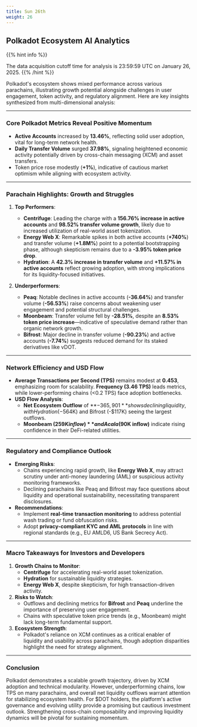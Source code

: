```yaml
---
title: Sun 26th
weight: 26
---
```


## **Polkadot Ecosystem AI Analytics**
{{% hint info %}}

The data acquisition cutoff time for analysis is 23:59:59 UTC on January 26, 2025.
{{% /hint %}}

Polkadot's ecosystem shows mixed performance across various parachains, illustrating growth potential alongside challenges in user engagement, token activity, and regulatory alignment. Here are key insights synthesized from multi-dimensional analysis:

---

### **Core Polkadot Metrics Reveal Positive Momentum**
- **Active Accounts** increased by **13.46%**, reflecting solid user adoption, vital for long-term network health.
- **Daily Transfer Volume** surged **37.98%**, signaling heightened economic activity potentially driven by cross-chain messaging (XCM) and asset transfers.
- Token price rose modestly (**+1%**), indicative of cautious market optimism while aligning with ecosystem activity.

---

### **Parachain Highlights: Growth and Struggles**
1. **Top Performers**:
   - **Centrifuge**: Leading the charge with a **156.76% increase in active accounts** and **98.52% transfer volume growth**, likely due to increased utilization of real-world asset tokenization.
   - **Energy Web X**: Remarkable spikes in both active accounts (**+740%**) and transfer volume (**+1.8M%**) point to a potential bootstrapping phase, although skepticism remains due to a **-3.95% token price drop**.
   - **Hydration**: A **42.3% increase in transfer volume** and **+11.57% in active accounts** reflect growing adoption, with strong implications for its liquidity-focused initiatives.

2. **Underperformers**:
   - **Peaq**: Notable declines in active accounts (**-36.64%**) and transfer volume (**-56.53%**) raise concerns about weakening user engagement and potential structural challenges.
   - **Moonbeam**: Transfer volume fell by **-28.51%**, despite an **8.53% token price increase**—indicative of speculative demand rather than organic network growth.
   - **Bifrost**: Major decline in transfer volume (**-90.23%**) and active accounts (**-7.74%**) suggests reduced demand for its staked derivatives like vDOT.

---

### **Network Efficiency and USD Flow**
- **Average Transactions per Second (TPS)** remains modest at **0.453**, emphasizing room for scalability. **Frequency (3.46 TPS)** leads metrics, while lower-performing chains (<0.2 TPS) face adoption bottlenecks.
- **USD Flow Analysis**:
  - **Net Ecosystem Outflow** of **$-365,901** shows declining liquidity, with Hydration (-$564K) and Bifrost (-$117K) seeing the largest outflows.
  - **Moonbeam ($259K inflow)** and Acala ($90K inflow)** indicate rising confidence in their DeFi-related utilities.

---

### **Regulatory and Compliance Outlook**
- **Emerging Risks**:
  - Chains experiencing rapid growth, like **Energy Web X**, may attract scrutiny under anti-money laundering (AML) or suspicious activity monitoring frameworks.
  - Declining parachains like Peaq and Bifrost may face questions about liquidity and operational sustainability, necessitating transparent disclosures.
- **Recommendations**:
  - Implement **real-time transaction monitoring** to address potential wash trading or fund obfuscation risks.
  - Adopt **privacy-compliant KYC and AML protocols** in line with regional standards (e.g., EU AMLD6, US Bank Secrecy Act).

---

### **Macro Takeaways for Investors and Developers**
1. **Growth Chains to Monitor**:
   - **Centrifuge** for accelerating real-world asset tokenization.
   - **Hydration** for sustainable liquidity strategies.
   - **Energy Web X**, despite skepticism, for high transaction-driven activity.
2. **Risks to Watch**:
   - Outflows and declining metrics for **Bifrost** and **Peaq** underline the importance of preserving user engagement.
   - Chains with speculative token price trends (e.g., Moonbeam) might lack long-term fundamental support.
3. **Ecosystem Strength**:
   - Polkadot's reliance on XCM continues as a critical enabler of liquidity and usability across parachains, though adoption disparities highlight the need for strategy alignment.

---

### **Conclusion**
Polkadot demonstrates a scalable growth trajectory, driven by XCM adoption and technical modularity. However, underperforming chains, low TPS on many parachains, and overall net liquidity outflows warrant attention for stabilizing ecosystem health. For $DOT holders, the platform's active governance and evolving utility provide a promising but cautious investment outlook. Strengthening cross-chain composability and improving liquidity dynamics will be pivotal for sustaining momentum.
